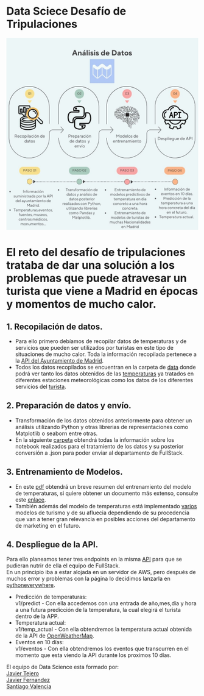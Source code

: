 # Data Sciece Desafío de Tripulaciones
![img](./img/Step%20By%20Step%20Decluttering%20Process%20Graph%20Instagram%20Post%20(1).jpg)

# El reto del desafío de tripulaciones trataba de dar una solución a los problemas que puede atravesar un turista que viene a Madrid en épocas y momentos de mucho calor.  

## 1. Recopilación de datos. 
* Para ello primero debíamos de recopilar datos de temperaturas y de servicios que pueden ser utilizados por turistas en este tipo de situaciones de mucho calor.
Toda la información recopilada pertenece a la [API del Ayuntamiento de Madrid](https://datos.madrid.es/portal/site/egob/menuitem.214413fe61bdd68a53318ba0a8a409a0/?vgnextoid=b07e0f7c5ff9e510VgnVCM1000008a4a900aRCRD&vgnextchannel=b07e0f7c5ff9e510VgnVCM1000008a4a900aRCRD&vgnextfmt=default).
* Todos los datos recopilados se encuentran en la carpeta de [data](https://github.com/Kuja182/desafio_data/tree/main/data) donde podrá ver tanto los datos obtenidos de las [temperaturas](https://github.com/Kuja182/desafio_data/tree/main/data/temp_ok) ya tratados en diferentes estaciones meteorológicas como los datos de los diferentes servicios del [turista](https://github.com/Kuja182/desafio_data/tree/main/data/madrid).

## 2. Preparación de datos y envío.  
* Transformación de los datos obtenidos anteriormente para obtener un análisis utilizando Python y otras librerias de representaciones como Matplotlib o seaborn entre otras.
* En la siguiente [carpeta](https://github.com/Kuja182/desafio_data/tree/main/notebooks) obtendrá todas la información sobre los notebook realizados para el tratamiento de los datos y su posterior conversión a .json para poder enviar al departamento de FullStack.

## 3. Entrenamiento de Modelos.
*  En este [pdf](https://github.com/Kuja182/desafio_data/blob/main/Informes/MODELO%20DE%20PREDICI%C3%93N%20DE%20TEMPERATURAS%20API%20DEPOYMENT.pdf) obtendrá un breve resumen del entrenamiento del modelo de temperaturas, si quiere obtener un documento más extenso, consulte este [enlace](https://github.com/Kuja182/desafio_data/blob/main/notebooks/EDA_ML_tiempo_diario.ipynb).
* También además del modelo de temperaturas está implementado [varios](https://github.com/Kuja182/desafio_data/blob/main/notebooks/Turistas_internacionales.ipynb) modelos de turismo y de su afluecia dependiendo de su procedencia que van a tener gran relevancia en posibles acciones del departamento de marketing en el futuro.

## 4. Despliegue de la API.
Para ello planeamos tener tres endpoints en la misma [API](https://github.com/Kuja182/desafio_data/tree/main/API_temperaturas) para que se pudieran nutrir de ella el equipo de FullStack.  
En un principio iba a estar alojada en un servidor de AWS, pero después de muchos error y problemas con la página lo decidimos lanzarla en [pythoneverywhere](https://www.pythonanywhere.com/).
* Predicción de temperaturas:  
v1/predict - Con ella accedemos con una entrada de año,mes,día y hora a una futura predicción de la temperatura, la cual elegirá el turista dentro de la APP.
* Temperatura actual:  
v1/temp_actual - Con ella obtendremos la temperatura actual obtenida de la API de [OpenWeatherMap](https://openweathermap.org/api).
* Eventos en 10 días:  
v1/eventos - Con ella obtendremos los eventos que transcurren en el momento que esta viendo la API durante los proximos 10 días.  

El equipo de Data Science esta formado por:  
[Javier Tejero](https://github.com/jaterub)  
[Javier Fernandez](https://github.com/jaferdy)  
[Santiago Valencia](https://github.com/Kuja182)  

